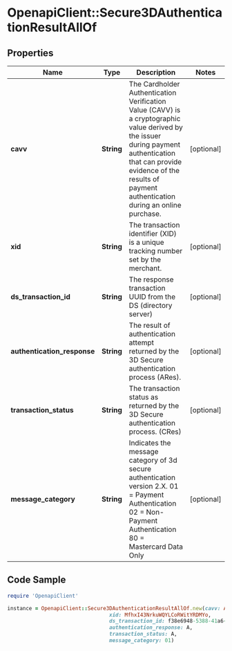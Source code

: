 # OpenapiClient::Secure3DAuthenticationResultAllOf

## Properties

Name | Type | Description | Notes
------------ | ------------- | ------------- | -------------
**cavv** | **String** | The Cardholder Authentication Verification Value (CAVV) is a cryptographic value derived by the issuer during payment authentication that can provide evidence of the results of payment authentication during an online purchase. | [optional] 
**xid** | **String** | The transaction identifier (XID) is a unique tracking number set by the merchant. | [optional] 
**ds_transaction_id** | **String** | The response transaction UUID from the DS (directory server) | [optional] 
**authentication_response** | **String** | The result of authentication attempt returned by the 3D Secure authentication process (ARes). | [optional] 
**transaction_status** | **String** | The transaction status as returned by the 3D Secure authentication process. (CRes) | [optional] 
**message_category** | **String** | Indicates the message category of 3d secure authentication version 2.X. 01 &#x3D; Payment Authentication 02 &#x3D; Non-Payment Authentication 80 &#x3D; Mastercard Data Only  | [optional] 

## Code Sample

```ruby
require 'OpenapiClient'

instance = OpenapiClient::Secure3DAuthenticationResultAllOf.new(cavv: AAABCZIhcQAAAABZlyFxAAAAAAA,
                                 xid: MfhxI43NrkuWQYLCoRWitYRDMYo,
                                 ds_transaction_id: f38e6948-5388-41a6-bca4-b49723c19437,
                                 authentication_response: A,
                                 transaction_status: A,
                                 message_category: 01)
```


